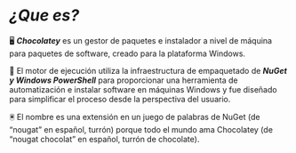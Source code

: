 # ***¿Que es?***
:desktop_computer: ***Chocolatey*** es un gestor de paquetes e instalador a nivel de máquina para paquetes de software, creado para la plataforma Windows.

:mag_right: El motor de ejecución utiliza la infraestructura de empaquetado de ***NuGet y Windows PowerShell*** para proporcionar una herramienta de automatización e instalar software en máquinas Windows y fue diseñado para simplificar el proceso desde la perspectiva del usuario.

:trackball: El nombre es una extensión en un juego de palabras de NuGet (de “nougat” en español, turrón) porque todo el mundo ama Chocolatey (de “nougat chocolat” en español, turrón de chocolate).
